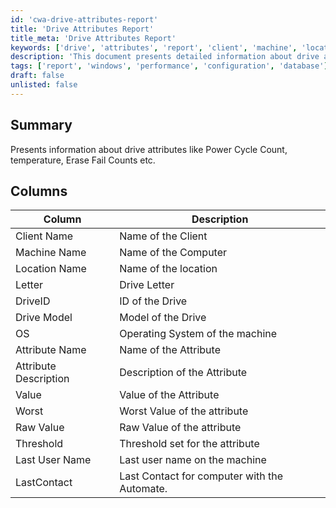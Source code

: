 ```yaml
---
id: 'cwa-drive-attributes-report'
title: 'Drive Attributes Report'
title_meta: 'Drive Attributes Report'
keywords: ['drive', 'attributes', 'report', 'client', 'machine', 'location', 'os', 'value', 'threshold']
description: 'This document presents detailed information about drive attributes such as Power Cycle Count, temperature, and Erase Fail Counts. It includes a comprehensive table that outlines various columns including client name, machine name, drive model, and attribute descriptions, along with their corresponding values and thresholds.'
tags: ['report', 'windows', 'performance', 'configuration', 'database']
draft: false
unlisted: false
---
```

## Summary

Presents information about drive attributes like Power Cycle Count, temperature, Erase Fail Counts etc.

## Columns

| Column             | Description                                   |
|--------------------|-----------------------------------------------|
| Client Name        | Name of the Client                           |
| Machine Name       | Name of the Computer                         |
| Location Name      | Name of the location                         |
| Letter             | Drive Letter                                 |
| DriveID            | ID of the Drive                              |
| Drive Model        | Model of the Drive                           |
| OS                 | Operating System of the machine              |
| Attribute Name     | Name of the Attribute                        |
| Attribute Description | Description of the Attribute               |
| Value              | Value of the Attribute                       |
| Worst              | Worst Value of the attribute                 |
| Raw Value          | Raw Value of the attribute                   |
| Threshold          | Threshold set for the attribute              |
| Last User Name     | Last user name on the machine                |
| LastContact        | Last Contact for computer with the Automate. |


